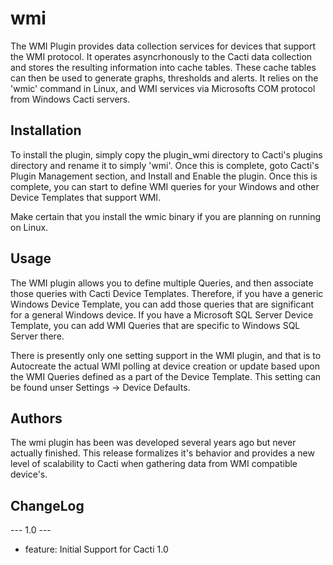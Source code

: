 # wmi

The WMI Plugin provides data collection services for devices that support the WMI protocol.  It operates asyncrhonously to the Cacti data collection and stores the resulting information into cache tables.  These cache tables can then be used to generate graphs, thresholds and alerts.  It relies on the 'wmic' command in Linux, and WMI services via Microsofts COM protocol from Windows Cacti servers.

## Installation

To install the plugin, simply copy the plugin_wmi directory to Cacti's plugins directory and rename it to simply 'wmi'.  Once this is complete, goto Cacti's Plugin Management section, and Install and Enable the plugin.  Once this is complete, you can start to define WMI queries for your Windows and other Device Templates that support WMI.

Make certain that you install the wmic binary if you are planning on running on Linux.

## Usage

The WMI plugin allows you to define multiple Queries, and then associate those queries with Cacti Device Templates.  Therefore, if you have a generic Windows Device Template, you can add those queries that are significant for a general Windows device.  If you have a Microsoft SQL Server Device Template, you can add WMI Queries that are specific to Windows SQL Server there.

There is presently only one setting support in the WMI plugin, and that is to Autocreate the actual WMI polling at device creation or update based upon the WMI Queries defined as a part of the Device Template.  This setting can be found unser Settings -> Device Defaults.

## Authors

The wmi plugin has been was developed several years ago but never actually finished.  This release formalizes it's behavior and provides a new level of scalability to Cacti when gathering data from WMI compatible device's.

## ChangeLog

--- 1.0 ---
* feature: Initial Support for Cacti 1.0
